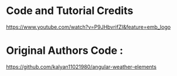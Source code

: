 # Code and Tutorial Credits
https://www.youtube.com/watch?v=P9JHbvrifZI&feature=emb_logo

# Original Authors Code : 
https://github.com/kalyan11021980/angular-weather-elements
